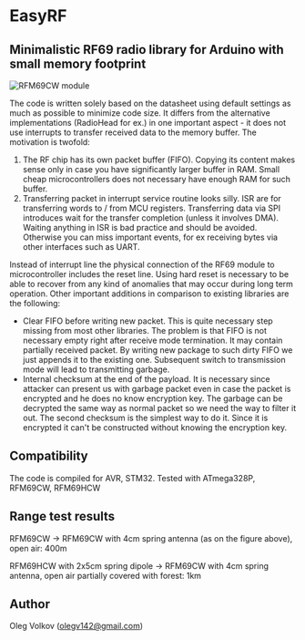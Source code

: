 # EasyRF
## Minimalistic RF69 radio library for Arduino with small memory footprint

![RFM69CW module](https://github.com/olegv142/EasyRF/blob/master/doc/rf69cw.jpg)

The code is written solely based on the datasheet using default settings as much as possible to minimize code size. It differs from the alternative implementations (RadioHead for ex.) in one important aspect - it does not use interrupts to transfer received data to the memory buffer. The motivation is twofold:
1. The RF chip has its own packet buffer (FIFO). Copying its content makes sense only in case you have significantly larger buffer in RAM. Small cheap microcontrollers does not necessary have enough RAM for such buffer.
2. Transferring packet in interrupt service routine looks silly. ISR are for transferring words to / from MCU registers. Transferring data via SPI introduces wait for the transfer completion (unless it involves DMA). Waiting anything in ISR is bad practice and should be avoided. Otherwise you can miss important events, for ex receiving bytes via other interfaces such as UART.

Instead of interrupt line the physical connection of the RF69 module to microcontroller includes the reset line. Using hard reset is necessary to be able to recover from any kind of anomalies that may occur during long term operation. Other important additions in comparison to existing libraries are the following:
- Clear FIFO before writing new packet. This is quite necessary step missing from most other libraries. The problem is that FIFO is not necessary empty right after receive mode termination. It may contain partially received packet. By writing new package to such dirty FIFO we just appends it to the existing one. Subsequent switch to transmission mode will lead to transmitting garbage.
- Internal checksum at the end of the payload. It is necessary since attacker can present us with garbage packet even in case the packet is encrypted and he does no know encryption key. The garbage can be decrypted the same way as normal packet so we need the way to filter it out. The second checksum is the simplest way to do it. Since it is encrypted it can't be constructed without knowing the encryption key.

## Compatibility
The code is compiled for AVR, STM32.
Tested with ATmega328P, RFM69CW, RFM69HCW

## Range test results
RFM69CW -> RFM69CW with 4cm spring antenna (as on the figure above), open air: 400m

RFM69HCW with 2x5cm spring dipole -> RFM69CW with 4cm spring antenna, open air partially covered with forest: 1km

## Author

Oleg Volkov (olegv142@gmail.com)
